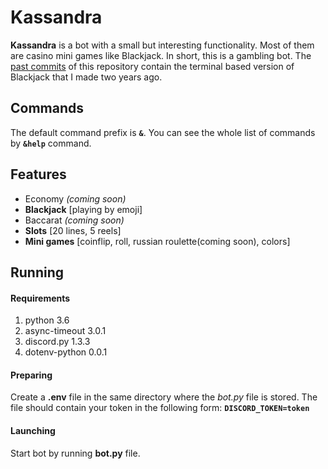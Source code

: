 # **Kassandra**
**Kassandra** is a bot with a small but interesting functionality. Most of them are casino mini games like Blackjack. In short, this is a gambling bot. The [past commits](https://github.com/Ghosteon/discord-bot-kassandra/tree/f2d8b270daa521e41a7adf9bae63fbaad7356578) of this repository contain the terminal based version of Blackjack that I made two years ago.

## Commands
The default command prefix is **`&`**. You can see the whole list of commands by **`&help`** command.

## Features
- Economy *(coming soon)*
- **Blackjack** [playing by emoji]
- Baccarat *(coming soon)*
- **Slots** [20 lines, 5 reels]
- **Mini games** [coinflip, roll, russian roulette(coming soon), colors]

## Running

#### Requirements
1. python 3.6
2. async-timeout 3.0.1
3. discord.py 1.3.3
4. dotenv-python 0.0.1

#### Preparing
Create a **.env** file in the same directory where the *bot.py* file is stored. The file should contain your token in the following form: **`DISCORD_TOKEN=token`**

#### Launching
Start bot by running **bot.py** file.